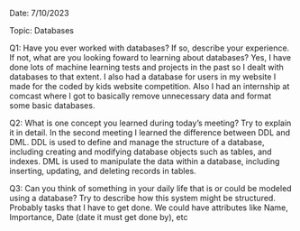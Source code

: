 Date: 7/10/2023

Topic: Databases

Q1: Have you ever worked with databases? If so, describe your experience. If not, what are you looking foward to learning about databases?
Yes, I have done lots of machine learning tests and projects in the past so I dealt with databases to that extent. I also had a database for users in my website I made for the coded by kids website competition. Also I had an internship at comcast where I got to basically remove unnecessary data and format some basic databases.

Q2: What is one concept you learned during today’s meeting? Try to explain it in detail.
In the second meeting I learned the difference between DDL and DML. DDL is used to define and manage the structure of a database, including creating and modifying database objects such as tables, and indexes. DML is used to manipulate the data within a database, including inserting, updating, and deleting records in tables.

Q3: Can you think of something in your daily life that is or could be modeled using a database? Try to describe how this system might be structured.
Probably tasks that I have to get done. We could have attributes like Name, Importance, Date (date it must get done by), etc


